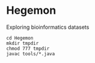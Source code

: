 # Hegemon
Exploring bioinformatics datasets

```
cd Hegemon
mkdir tmpdir
chmod 777 tmpdir
javac tools/*.java
```
